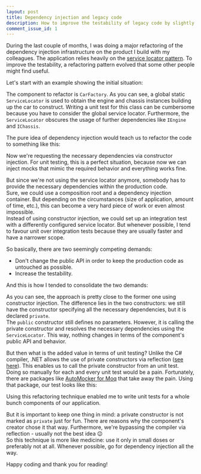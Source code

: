 ```yaml
---
layout: post
title: Dependency injection and legacy code
description: How to improve the testability of legacy code by slightly introducing dependency injection.
comment_issue_id: 1
---
```


During the last couple of months, I was doing a major refactoring of the dependency injection infrastructure on the product I build with my colleagues. The application relies heavily on the [service locator pattern](https://en.wikipedia.org/wiki/Service_locator_pattern). To improve the testability, a refactoring pattern evolved that some other people might find useful.

Let's start with an example showing the initial situation:

<script src="https://gist.github.com/mu88/184d4112bac50776ca20a0dfabd378c5.js?file=ServiceLocator.cs"></script>

The component to refactor is `CarFactory`. As you can see, a global static `ServiceLocator` is used to obtain the engine and chassis instances building up the car to construct. Writing a unit test for this class can be cumbersome because you have to consider the global service locator. Furthermore, the `ServiceLocator` obscures the usage of further dependencies like `IEngine` and `IChassis`.

The pure idea of dependency injection would teach us to refactor the code to something like this:

<script src="https://gist.github.com/mu88/184d4112bac50776ca20a0dfabd378c5.js?file=PureDependencyInjection.cs"></script>

Now we're requesting the necessary dependencies via constructor injection. For unit testing, this is a perfect situation, because now we can inject mocks that mimic the required behavior and everything works fine.

But since we're not using the service locator anymore, somebody has to provide the necessary dependencies within the production code.  
Sure, we could use a composition root and a dependency injection container. But depending on the circumstances (size of application, amount of time, etc.), this can become a very hard piece of work or even almost impossible.  
Instead of using constructor injection, we could set up an integration test with a differently configured service locator. But whenever possible, I tend to favour unit over integration tests because they are usually faster and have a narrower scope.

So basically, there are two seemingly competing demands:
* Don't change the public API in order to keep the production code as untouched as possible.
* Increase the testability.

And this is how I tended to consolidate the two demands:

<script src="https://gist.github.com/mu88/184d4112bac50776ca20a0dfabd378c5.js?file=Final.cs"></script>

As you can see, the approach is pretty close to the former one using constructor injection. The difference lies in the two constructors: we still have the constructor specifying all the necessary dependencies, but it is declared `private`.  
The `public` constructor still defines no parameters. However, it is calling the private constructor and resolves the necessary dependencies using the `ServiceLocator`. This way, nothing changes in terms of the component's public API and behavior.

But then what is the added value in terms of unit testing? Unlike the C# compiler, .NET allows the use of private constructors via reflection ([see here](https://docs.microsoft.com/en-us/dotnet/api/system.activator.createinstance?view=netframework-4.8#System_Activator_CreateInstance_System_Type_System_Boolean_)). This enables us to call the private constructor from an unit test.  
Doing so manually for each and every unit test would be a pain. Fortunately, there are packages like [AutoMocker for Moq](https://github.com/moq/Moq.AutoMocker) that take away the pain. Using that package, our test looks like this:

<script src="https://gist.github.com/mu88/184d4112bac50776ca20a0dfabd378c5.js?file=UnitTest.cs"></script>

Using this refactoring technique enabled me to write unit tests for a whole bunch components of our application.

But it is important to keep one thing in mind: a private constructor is not marked as `private` just for fun. There are reasons why the component's creator chose it that way. Furthermore, we're bypassing the compiler via reflection - usually not the best idea :wink:  
So this technique is more like medicine: use it only in small doses or preferably not at all. Whenever possible, go for dependency injection all the way.

Happy coding and thank you for reading!